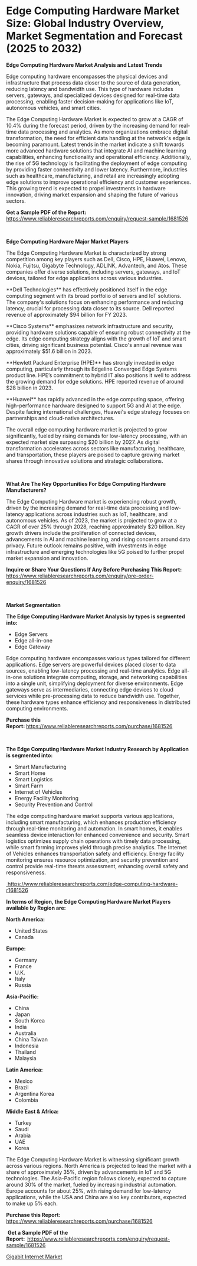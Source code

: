 <p><h1>Edge Computing Hardware Market Size: Global Industry Overview, Market Segmentation and Forecast (2025 to 2032)</h1></p><p><strong>Edge Computing Hardware Market Analysis and Latest Trends</strong></p>
<p><p>Edge computing hardware encompasses the physical devices and infrastructure that process data closer to the source of data generation, reducing latency and bandwidth use. This type of hardware includes servers, gateways, and specialized devices designed for real-time data processing, enabling faster decision-making for applications like IoT, autonomous vehicles, and smart cities.</p><p>The Edge Computing Hardware Market is expected to grow at a CAGR of 10.4% during the forecast period, driven by the increasing demand for real-time data processing and analytics. As more organizations embrace digital transformation, the need for efficient data handling at the network's edge is becoming paramount. Latest trends in the market indicate a shift towards more advanced hardware solutions that integrate AI and machine learning capabilities, enhancing functionality and operational efficiency. Additionally, the rise of 5G technology is facilitating the deployment of edge computing by providing faster connectivity and lower latency. Furthermore, industries such as healthcare, manufacturing, and retail are increasingly adopting edge solutions to improve operational efficiency and customer experiences. This growing trend is expected to propel investments in hardware innovation, driving market expansion and shaping the future of various sectors.</p></p>
<p><strong>Get a Sample PDF of the Report:&nbsp;</strong> <a href="https://www.reliableresearchreports.com/enquiry/request-sample/1681526?utm_campaign=2203&utm_medium=2&utm_source=Github&utm_content=ia&utm_term=15022025&utm_id=edge-computing-hardware">https://www.reliableresearchreports.com/enquiry/request-sample/1681526</a></p>
<p>&nbsp;</p>
<p><strong>Edge Computing Hardware Major Market Players</strong></p>
<p><p>The Edge Computing Hardware Market is characterized by strong competition among key players such as Dell, Cisco, HPE, Huawei, Lenovo, Nokia, Fujitsu, Gigabyte Technology, ADLINK, Advantech, and Atos. These companies offer diverse solutions, including servers, gateways, and IoT devices, tailored for edge applications across various industries.</p><p>**Dell Technologies** has effectively positioned itself in the edge computing segment with its broad portfolio of servers and IoT solutions. The company's solutions focus on enhancing performance and reducing latency, crucial for processing data closer to its source. Dell reported revenue of approximately $94 billion for FY 2023.</p><p>**Cisco Systems** emphasizes network infrastructure and security, providing hardware solutions capable of ensuring robust connectivity at the edge. Its edge computing strategy aligns with the growth of IoT and smart cities, driving significant business potential. Cisco's annual revenue was approximately $51.6 billion in 2023.</p><p>**Hewlett Packard Enterprise (HPE)** has strongly invested in edge computing, particularly through its Edgeline Converged Edge Systems product line. HPE’s commitment to hybrid IT also positions it well to address the growing demand for edge solutions. HPE reported revenue of around $28 billion in 2023.</p><p>**Huawei** has rapidly advanced in the edge computing space, offering high-performance hardware designed to support 5G and AI at the edge. Despite facing international challenges, Huawei's edge strategy focuses on partnerships and cloud-native architectures. </p><p>The overall edge computing hardware market is projected to grow significantly, fueled by rising demands for low-latency processing, with an expected market size surpassing $20 billion by 2027. As digital transformation accelerates across sectors like manufacturing, healthcare, and transportation, these players are poised to capture growing market shares through innovative solutions and strategic collaborations.</p></p>
<p>&nbsp;</p>
<p><strong>What Are The Key Opportunities For Edge Computing Hardware Manufacturers?</strong></p>
<p><p>The Edge Computing Hardware market is experiencing robust growth, driven by the increasing demand for real-time data processing and low-latency applications across industries such as IoT, healthcare, and autonomous vehicles. As of 2023, the market is projected to grow at a CAGR of over 25% through 2028, reaching approximately $20 billion. Key growth drivers include the proliferation of connected devices, advancements in AI and machine learning, and rising concerns around data privacy. Future outlook remains positive, with investments in edge infrastructure and emerging technologies like 5G poised to further propel market expansion and innovation.</p></p>
<p><strong>Inquire or Share Your Questions If Any Before Purchasing This Report:</strong> <a href="https://www.reliableresearchreports.com/enquiry/pre-order-enquiry/1681526?utm_campaign=2203&utm_medium=2&utm_source=Github&utm_content=ia&utm_term=15022025&utm_id=edge-computing-hardware">https://www.reliableresearchreports.com/enquiry/pre-order-enquiry/1681526</a></p>
<p>&nbsp;</p>
<p><strong>Market Segmentation</strong></p>
<p><strong>The Edge Computing Hardware Market Analysis by types is segmented into:</strong></p>
<p><ul><li>Edge Servers</li><li>Edge all-in-one</li><li>Edge Gateway</li></ul></p>
<p><p>Edge computing hardware encompasses various types tailored for different applications. Edge servers are powerful devices placed closer to data sources, enabling low-latency processing and real-time analytics. Edge all-in-one solutions integrate computing, storage, and networking capabilities into a single unit, simplifying deployment for diverse environments. Edge gateways serve as intermediaries, connecting edge devices to cloud services while pre-processing data to reduce bandwidth use. Together, these hardware types enhance efficiency and responsiveness in distributed computing environments.</p></p>
<p><strong>Purchase this Report:&nbsp;</strong><a href="https://www.reliableresearchreports.com/purchase/1681526?utm_campaign=2203&utm_medium=2&utm_source=Github&utm_content=ia&utm_term=15022025&utm_id=edge-computing-hardware">https://www.reliableresearchreports.com/purchase/1681526</a></p>
<p>&nbsp;</p>
<p><strong>The Edge Computing Hardware Market Industry Research by Application is segmented into:</strong></p>
<p><ul><li>Smart Manufacturing</li><li>Smart Home</li><li>Smart Logistics</li><li>Smart Farm</li><li>Internet of Vehicles</li><li>Energy Facility Monitoring</li><li>Security Prevention and Control</li></ul></p>
<p><p>The edge computing hardware market supports various applications, including smart manufacturing, which enhances production efficiency through real-time monitoring and automation. In smart homes, it enables seamless device interaction for enhanced convenience and security. Smart logistics optimizes supply chain operations with timely data processing, while smart farming improves yield through precise analytics. The Internet of Vehicles enhances transportation safety and efficiency. Energy facility monitoring ensures resource optimization, and security prevention and control provide real-time threats assessment, enhancing overall safety and responsiveness.</p></p>
<p><a href="https://www.reliableresearchreports.com/edge-computing-hardware-r1681526?utm_campaign=2203&utm_medium=2&utm_source=Github&utm_content=ia&utm_term=15022025&utm_id=edge-computing-hardware">&nbsp;https://www.reliableresearchreports.com/edge-computing-hardware-r1681526</a></p>
<p><strong>In terms of Region, the Edge Computing Hardware Market Players available by Region are:</strong></p>
<p>
    <p> <strong> North America: </strong>
        <ul>
            <li>United States</li>
            <li>Canada</li>
        </ul>
        </p> 
    <p> <strong> Europe: </strong>
        <ul>
            <li>Germany</li>
            <li>France</li>
            <li>U.K.</li>
            <li>Italy</li>
            <li>Russia</li>
        </ul>
        </p> 
    <p> <strong> Asia-Pacific: </strong>
        <ul>
            <li>China</li>
            <li>Japan</li>
            <li>South Korea</li>
            <li>India</li>
            <li>Australia</li>
            <li>China Taiwan</li>
            <li>Indonesia</li>
            <li>Thailand</li>
            <li>Malaysia</li>
        </ul>
        </p> 
    <p> <strong> Latin America: </strong>
        <ul>
            <li>Mexico</li>
            <li>Brazil</li>
            <li>Argentina Korea</li>
            <li>Colombia</li>
        </ul>
        </p> 
    <p> <strong> Middle East & Africa: </strong>
        <ul>
            <li>Turkey</li>
            <li>Saudi</li>
            <li>Arabia</li>
            <li>UAE</li>
            <li>Korea</li>
        </ul>
    </p>
    </p>
<p><p>The Edge Computing Hardware Market is witnessing significant growth across various regions. North America is projected to lead the market with a share of approximately 35%, driven by advancements in IoT and 5G technologies. The Asia-Pacific region follows closely, expected to capture around 30% of the market, fueled by increasing industrial automation. Europe accounts for about 25%, with rising demand for low-latency applications, while the USA and China are also key contributors, expected to make up 5% each.</p></p>
<p><strong>Purchase this Report: </strong><a href="https://www.reliableresearchreports.com/purchase/1681526?utm_campaign=2203&utm_medium=2&utm_source=Github&utm_content=ia&utm_term=15022025&utm_id=edge-computing-hardware">https://www.reliableresearchreports.com/purchase/1681526</a></p>
<p>&nbsp;<strong>Get a Sample PDF of the Report:&nbsp;&nbsp;</strong><a href="https://www.reliableresearchreports.com/enquiry/request-sample/1681526?utm_campaign=2203&utm_medium=2&utm_source=Github&utm_content=ia&utm_term=15022025&utm_id=edge-computing-hardware">https://www.reliableresearchreports.com/enquiry/request-sample/1681526</a></p>
<p><strong></strong></p>
<p><p><a href="https://github.com/HobertDavis43/Market-Research-Report-List-1/blob/main/gigabit-internet-market.md?utm_campaign=2203&utm_medium=2&utm_source=Github&utm_content=ia&utm_term=15022025&utm_id=edge-computing-hardware">Gigabit Internet Market</a></p></p>